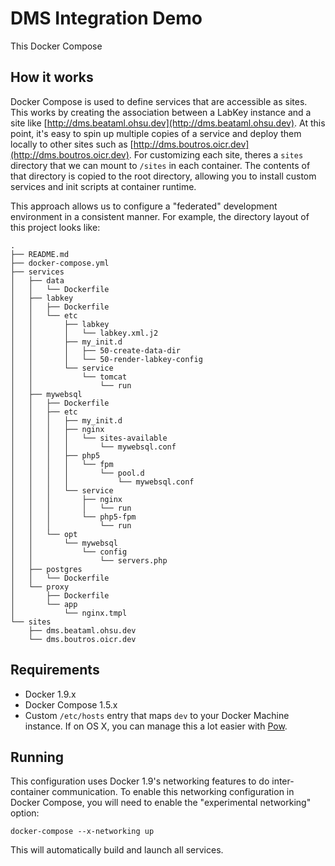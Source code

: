 # DMS Integration Demo #

This Docker Compose

## How it works ##

Docker Compose is used to define services that are accessible as sites. This
works by creating the association between a LabKey instance and a site like
[http://dms.beataml.ohsu.dev](http://dms.beataml.ohsu.dev). At this point, it's
easy to spin up multiple copies of a service and deploy them locally to other
sites such as [http://dms.boutros.oicr.dev](http://dms.boutros.oicr.dev). For
customizing each site, theres a `sites` directory that we can mount to `/sites`
in each container. The contents of that directory is copied to the root
directory, allowing you to install custom services and init scripts at
container runtime.

This approach allows us to configure a "federated" development environment in a
consistent manner. For example, the directory layout of this project looks like:

```
.
├── README.md
├── docker-compose.yml
├── services
│   ├── data
│   │   └── Dockerfile
│   ├── labkey
│   │   ├── Dockerfile
│   │   └── etc
│   │       ├── labkey
│   │       │   └── labkey.xml.j2
│   │       ├── my_init.d
│   │       │   ├── 50-create-data-dir
│   │       │   └── 50-render-labkey-config
│   │       └── service
│   │           └── tomcat
│   │               └── run
│   ├── mywebsql
│   │   ├── Dockerfile
│   │   ├── etc
│   │   │   ├── my_init.d
│   │   │   ├── nginx
│   │   │   │   └── sites-available
│   │   │   │       └── mywebsql.conf
│   │   │   ├── php5
│   │   │   │   └── fpm
│   │   │   │       └── pool.d
│   │   │   │           └── mywebsql.conf
│   │   │   └── service
│   │   │       ├── nginx
│   │   │       │   └── run
│   │   │       └── php5-fpm
│   │   │           └── run
│   │   └── opt
│   │       └── mywebsql
│   │           └── config
│   │               └── servers.php
│   ├── postgres
│   │   └── Dockerfile
│   └── proxy
│       ├── Dockerfile
│       └── app
│           └── nginx.tmpl
└── sites
    ├── dms.beataml.ohsu.dev
    └── dms.boutros.oicr.dev
```

## Requirements ##

- Docker 1.9.x
- Docker Compose 1.5.x
- Custom `/etc/hosts` entry that maps `dev` to your Docker Machine instance.
  If on OS X, you can manage this a lot easier with [Pow](https://pow.cx).

## Running ##

This configuration uses Docker 1.9's networking features to do inter-container
communication. To enable this networking configuration in Docker Compose, you
will need to enable the "experimental networking" option:

```
docker-compose --x-networking up
```

This will automatically build and launch all services.
